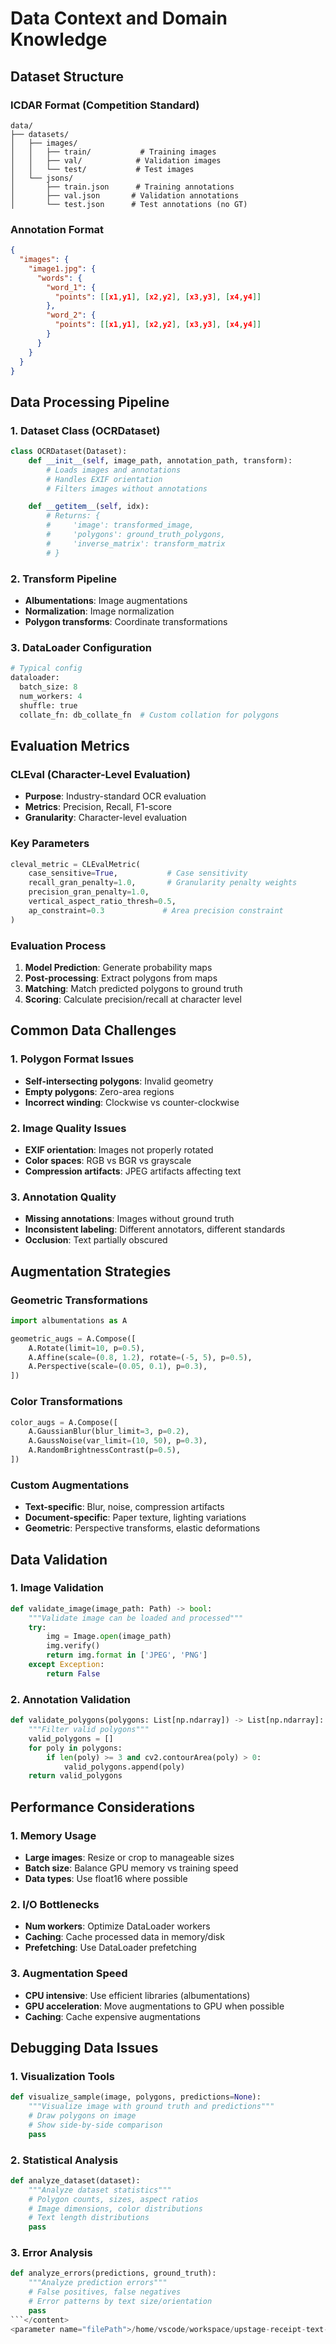 # Data Context and Domain Knowledge

## Dataset Structure

### ICDAR Format (Competition Standard)
```
data/
├── datasets/
│   ├── images/
│   │   ├── train/           # Training images
│   │   ├── val/            # Validation images
│   │   └── test/           # Test images
│   └── jsons/
│       ├── train.json      # Training annotations
│       ├── val.json       # Validation annotations
│       └── test.json      # Test annotations (no GT)
```

### Annotation Format
```json
{
  "images": {
    "image1.jpg": {
      "words": {
        "word_1": {
          "points": [[x1,y1], [x2,y2], [x3,y3], [x4,y4]]
        },
        "word_2": {
          "points": [[x1,y1], [x2,y2], [x3,y3], [x4,y4]]
        }
      }
    }
  }
}
```

## Data Processing Pipeline

### 1. Dataset Class (OCRDataset)
```python
class OCRDataset(Dataset):
    def __init__(self, image_path, annotation_path, transform):
        # Loads images and annotations
        # Handles EXIF orientation
        # Filters images without annotations

    def __getitem__(self, idx):
        # Returns: {
        #     'image': transformed_image,
        #     'polygons': ground_truth_polygons,
        #     'inverse_matrix': transform_matrix
        # }
```

### 2. Transform Pipeline
- **Albumentations**: Image augmentations
- **Normalization**: Image normalization
- **Polygon transforms**: Coordinate transformations

### 3. DataLoader Configuration
```python
# Typical config
dataloader:
  batch_size: 8
  num_workers: 4
  shuffle: true
  collate_fn: db_collate_fn  # Custom collation for polygons
```

## Evaluation Metrics

### CLEval (Character-Level Evaluation)
- **Purpose**: Industry-standard OCR evaluation
- **Metrics**: Precision, Recall, F1-score
- **Granularity**: Character-level evaluation

### Key Parameters
```python
cleval_metric = CLEvalMetric(
    case_sensitive=True,           # Case sensitivity
    recall_gran_penalty=1.0,       # Granularity penalty weights
    precision_gran_penalty=1.0,
    vertical_aspect_ratio_thresh=0.5,
    ap_constraint=0.3             # Area precision constraint
)
```

### Evaluation Process
1. **Model Prediction**: Generate probability maps
2. **Post-processing**: Extract polygons from maps
3. **Matching**: Match predicted polygons to ground truth
4. **Scoring**: Calculate precision/recall at character level

## Common Data Challenges

### 1. Polygon Format Issues
- **Self-intersecting polygons**: Invalid geometry
- **Empty polygons**: Zero-area regions
- **Incorrect winding**: Clockwise vs counter-clockwise

### 2. Image Quality Issues
- **EXIF orientation**: Images not properly rotated
- **Color spaces**: RGB vs BGR vs grayscale
- **Compression artifacts**: JPEG artifacts affecting text

### 3. Annotation Quality
- **Missing annotations**: Images without ground truth
- **Inconsistent labeling**: Different annotators, different standards
- **Occlusion**: Text partially obscured

## Augmentation Strategies

### Geometric Transformations
```python
import albumentations as A

geometric_augs = A.Compose([
    A.Rotate(limit=10, p=0.5),
    A.Affine(scale=(0.8, 1.2), rotate=(-5, 5), p=0.5),
    A.Perspective(scale=(0.05, 0.1), p=0.3),
])
```

### Color Transformations
```python
color_augs = A.Compose([
    A.GaussianBlur(blur_limit=3, p=0.2),
    A.GaussNoise(var_limit=(10, 50), p=0.3),
    A.RandomBrightnessContrast(p=0.5),
])
```

### Custom Augmentations
- **Text-specific**: Blur, noise, compression artifacts
- **Document-specific**: Paper texture, lighting variations
- **Geometric**: Perspective transforms, elastic deformations

## Data Validation

### 1. Image Validation
```python
def validate_image(image_path: Path) -> bool:
    """Validate image can be loaded and processed"""
    try:
        img = Image.open(image_path)
        img.verify()
        return img.format in ['JPEG', 'PNG']
    except Exception:
        return False
```

### 2. Annotation Validation
```python
def validate_polygons(polygons: List[np.ndarray]) -> List[np.ndarray]:
    """Filter valid polygons"""
    valid_polygons = []
    for poly in polygons:
        if len(poly) >= 3 and cv2.contourArea(poly) > 0:
            valid_polygons.append(poly)
    return valid_polygons
```

## Performance Considerations

### 1. Memory Usage
- **Large images**: Resize or crop to manageable sizes
- **Batch size**: Balance GPU memory vs training speed
- **Data types**: Use float16 where possible

### 2. I/O Bottlenecks
- **Num workers**: Optimize DataLoader workers
- **Caching**: Cache processed data in memory/disk
- **Prefetching**: Use DataLoader prefetching

### 3. Augmentation Speed
- **CPU intensive**: Use efficient libraries (albumentations)
- **GPU acceleration**: Move augmentations to GPU when possible
- **Caching**: Cache expensive augmentations

## Debugging Data Issues

### 1. Visualization Tools
```python
def visualize_sample(image, polygons, predictions=None):
    """Visualize image with ground truth and predictions"""
    # Draw polygons on image
    # Show side-by-side comparison
    pass
```

### 2. Statistical Analysis
```python
def analyze_dataset(dataset):
    """Analyze dataset statistics"""
    # Polygon counts, sizes, aspect ratios
    # Image dimensions, color distributions
    # Text length distributions
    pass
```

### 3. Error Analysis
```python
def analyze_errors(predictions, ground_truth):
    """Analyze prediction errors"""
    # False positives, false negatives
    # Error patterns by text size/orientation
    pass
```</content>
<parameter name="filePath">/home/vscode/workspace/upstage-receipt-text-detection-dbnet-baseline/docs/copilot/data-context.md
